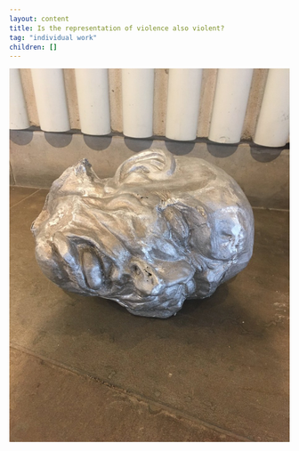 ```yaml
---
layout: content
title: Is the representation of violence also violent?
tag: "individual work"
children: []
---
```

!['Is the representation of violence also violent?', sandcasted aluminum, 2017](/assets/img/ali-akbar-mehta-is-the-representation-of-violence-also-violent-sandcasted-aluminium-2017.jpg)
